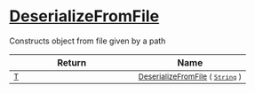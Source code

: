 # [DeserializeFromFile](./SerializationHelper-100664031.md)

Constructs object from file given by a path

| Return | Name | 
| --- | --- | 
| <sub>[T](./SerializationHelper-100664031.md)</sub><img width=200/>| <sub>[DeserializeFromFile](./SerializationHelper-100664031.md) ( [`String`](https://docs.microsoft.com/en-us/dotnet/api/System.String) )</sub>| <br>


